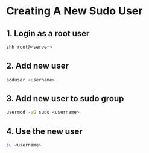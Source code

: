 # Creating A New Sudo User

## 1. Login as a root user

```bash
shh root@<server>
```

## 2. Add new user

```bash
adduser <username>
```

## 3. Add new user to sudo group

```bash
usermod -aG sudo <username>
```

## 4. Use the new user

```bash
su <username>
```
